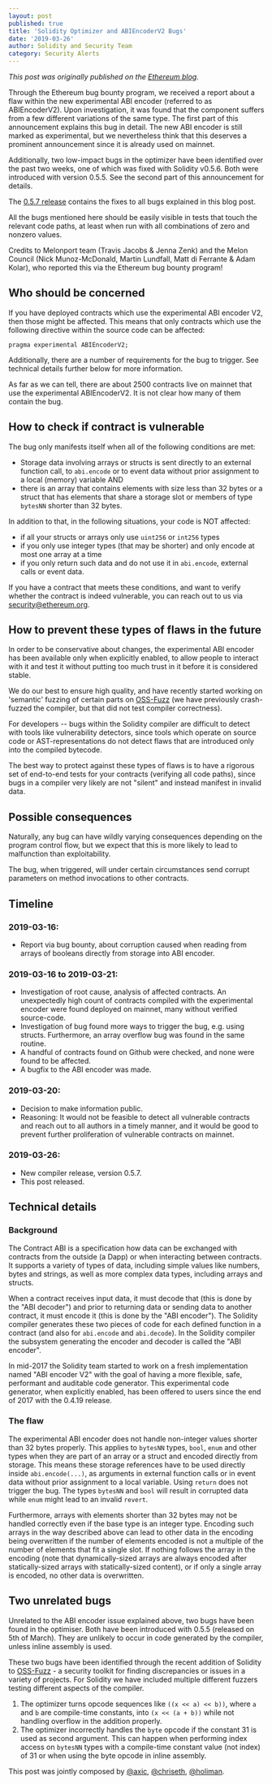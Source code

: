 ```yaml
---
layout: post
published: true
title: 'Solidity Optimizer and ABIEncoderV2 Bugs'
date: '2019-03-26'
author: Solidity and Security Team
category: Security Alerts
---
```


_This post was originally published on the [Ethereum blog](https://blog.ethereum.org/2019/03/26/solidity-optimizer-and-abiencoderv2-bug/)._

Through the Ethereum bug bounty program, we received a report about a flaw within the new experimental ABI encoder (referred to as ABIEncoderV2). Upon investigation, it was found that the component suffers from a few different variations of the same type. The first part of this announcement explains this bug in detail. The new ABI encoder is still marked as experimental, but we nevertheless think that this deserves a prominent announcement since it is already used on mainnet.

Additionally, two low-impact bugs in the optimizer have been identified over the past two weeks, one of which was fixed with Solidity v0.5.6. Both were introduced with version 0.5.5. See the second part of this announcement for details.

The [0.5.7 release](https://github.com/ethereum/solidity/releases/tag/v0.5.7) contains the fixes to all bugs explained in this blog post.

All the bugs mentioned here should be easily visible in tests that touch the relevant code paths, at least when run with all combinations of zero and nonzero values.

Credits to Melonport team (Travis Jacobs & Jenna Zenk) and the Melon Council (Nick Munoz-McDonald, Martin Lundfall, Matt di Ferrante & Adam Kolar), who reported this via the Ethereum bug bounty program!

## Who should be concerned

If you have deployed contracts which use the experimental ABI encoder V2, then those might be affected. This means that only contracts which use the following directive within the source code can be affected:

    pragma experimental ABIEncoderV2;

Additionally, there are a number of requirements for the bug to trigger. See technical details further below for more information.

As far as we can tell, there are about 2500 contracts live on mainnet that use the experimental ABIEncoderV2. It is not clear how many of them contain the bug.

## How to check if contract is vulnerable

The bug only manifests itself when all of the following conditions are met:

- Storage data involving arrays or structs is sent directly to an external function call, to `abi.encode` or to event data without prior assignment to a local (memory) variable AND
- there is an array that contains elements with size less than 32 bytes or a struct that has elements that share a storage slot or members of type `bytesNN` shorter than 32 bytes.

In addition to that, in the following situations, your code is NOT affected:

- if all your structs or arrays only use `uint256` or `int256` types
- if you only use integer types (that may be shorter) and only encode at most one array at a time
- if you only return such data and do not use it in `abi.encode`, external calls or event data.

If you have a contract that meets these conditions, and want to verify whether the contract is indeed vulnerable, you can reach out to us via security@ethereum.org.

## How to prevent these types of flaws in the future

In order to be conservative about changes, the experimental ABI encoder has been available only when explicitly enabled, to allow people to interact with it and test it without putting too much trust in it before it is considered stable.

We do our best to ensure high quality, and have recently started working on 'semantic' fuzzing of certain parts on [OSS-Fuzz](https://github.com/google/oss-fuzz) (we have previously crash-fuzzed the compiler, but that did not test compiler correctness).

For developers -- bugs within the Solidity compiler are difficult to detect with tools like vulnerability detectors, since tools which operate on source code or AST-representations do not detect flaws that are introduced only into the compiled bytecode.

The best way to protect against these types of flaws is to have a rigorous set of end-to-end tests for your contracts (verifying all code paths), since bugs in a compiler very likely are not "silent" and instead manifest in invalid data.

## Possible consequences

Naturally, any bug can have wildly varying consequences depending on the program control flow, but we expect that this is more likely to lead to malfunction than exploitability.

The bug, when triggered, will under certain circumstances send corrupt parameters on method invocations to other contracts.

## Timeline

### 2019-03-16:

- Report via bug bounty, about corruption caused when reading from arrays of booleans directly from storage into ABI encoder.

### 2019-03-16 to 2019-03-21:

- Investigation of root cause, analysis of affected contracts. An unexpectedly high count of contracts compiled with the experimental encoder were found deployed on mainnet, many without verified source-code.
- Investigation of bug found more ways to trigger the bug, e.g. using structs. Furthermore, an array overflow bug was found in the same routine.
- A handful of contracts found on Github were checked, and none were found to be affected.
- A bugfix to the ABI encoder was made.

### 2019-03-20:

- Decision to make information public.
- Reasoning: It would not be feasible to detect all vulnerable contracts and reach out to all authors in a timely manner, and it would be good to prevent further proliferation of vulnerable contracts on mainnet.

### 2019-03-26:

- New compiler release, version 0.5.7.
- This post released.

## Technical details

### Background

The Contract ABI is a specification how data can be exchanged with contracts from the outside (a Dapp) or when interacting between contracts. It supports a variety of types of data, including simple values like numbers, bytes and strings, as well as more complex data types, including arrays and structs.

When a contract receives input data, it must decode that (this is done by the "ABI decoder") and prior to returning data or sending data to another contract, it must encode it (this is done by the "ABI encoder"). The Solidity compiler generates these two pieces of code for each defined function in a contract (and also for `abi.encode` and `abi.decode`). In the Solidity compiler the subsystem generating the encoder and decoder is called the "ABI encoder".

In mid-2017 the Solidity team started to work on a fresh implementation named "ABI encoder V2" with the goal of having a more flexible, safe, performant and auditable code generator. This experimental code generator, when explicitly enabled, has been offered to users since the end of 2017 with the 0.4.19 release.

### The flaw

The experimental ABI encoder does not handle non-integer values shorter than 32 bytes properly. This applies to `bytesNN` types, `bool`, `enum` and other types when they are part of an array or a struct and encoded directly from storage. This means these storage references have to be used directly inside `abi.encode(...)`, as arguments in external function calls or in event data without prior assignment to a local variable. Using `return` does not trigger the bug. The types `bytesNN` and `bool` will result in corrupted data while `enum` might lead to an invalid `revert`.

Furthermore, arrays with elements shorter than 32 bytes may not be handled correctly even if the base type is an integer type. Encoding such arrays in the way described above can lead to other data in the encoding being overwritten if the number of elements encoded is not a multiple of the number of elements that fit a single slot. If nothing follows the array in the encoding (note that dynamically-sized arrays are always encoded after statically-sized arrays with statically-sized content), or if only a single array is encoded, no other data is overwritten.

## Two unrelated bugs

Unrelated to the ABI encoder issue explained above, two bugs have been found in the optimiser. Both have been introduced with 0.5.5 (released on 5th of March). They are unlikely to occur in code generated by the compiler, unless inline assembly is used.

These two bugs have been identified through the recent addition of Solidity to [OSS-Fuzz](https://github.com/google/oss-fuzz) - a security toolkit for finding discrepancies or issues in a variety of projects. For Solidity we have included multiple different fuzzers testing different aspects of the compiler.

1. The optimizer turns opcode sequences like `((x << a) << b))`, where `a` and `b` are compile-time constants, into `(x << (a + b))` while not handling overflow in the addition properly.
2. The optimizer incorrectly handles the `byte` opcode if the constant 31 is used as second argument. This can happen when performing index access on `bytesNN` types with a compile-time constant value (not index) of 31 or when using the byte opcode in inline assembly.

This post was jointly composed by [@axic](https://github.com/axic), [@chriseth](https://github.com/chriseth), [@holiman](https://github.com/holiman).
